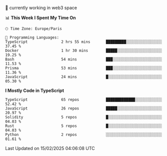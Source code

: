 🔭 currently working in web3 space

<!--START_SECTION:waka-->
📊 **This Week I Spent My Time On** 

```text
🕑︎ Time Zone: Europe/Paris

💬 Programming Languages: 
TypeScript               2 hrs 55 mins       █████████░░░░░░░░░░░░░░░░   37.45 % 
Docker                   1 hr 30 mins        █████░░░░░░░░░░░░░░░░░░░░   19.25 % 
Bash                     54 mins             ███░░░░░░░░░░░░░░░░░░░░░░   11.53 % 
Prisma                   53 mins             ███░░░░░░░░░░░░░░░░░░░░░░   11.36 % 
JavaScript               24 mins             █░░░░░░░░░░░░░░░░░░░░░░░░   05.30 % 
```

**I Mostly Code in TypeScript** 

```text
TypeScript               65 repos            █████████████░░░░░░░░░░░░   52.42 % 
JavaScript               26 repos            █████░░░░░░░░░░░░░░░░░░░░   20.97 % 
Solidity                 5 repos             █░░░░░░░░░░░░░░░░░░░░░░░░   04.03 % 
Rust                     5 repos             █░░░░░░░░░░░░░░░░░░░░░░░░   04.03 % 
Python                   2 repos             ░░░░░░░░░░░░░░░░░░░░░░░░░   01.61 % 
```




 Last Updated on 15/02/2025 04:06:08 UTC
<!--END_SECTION:waka-->
